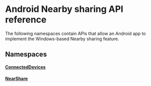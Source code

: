 # Android Nearby sharing API reference

The following namespaces contain APIs that allow an Android app to implement the Windows-based Nearby sharing feature.

## Namespaces

#### [ConnectedDevices](https://docs.microsoft.com/java/api/com.microsoft.connecteddevices)
#### [NearShare](https://docs.microsoft.com/java/api/com.microsoft.connecteddevices.remotesystems.commanding.nearshare)